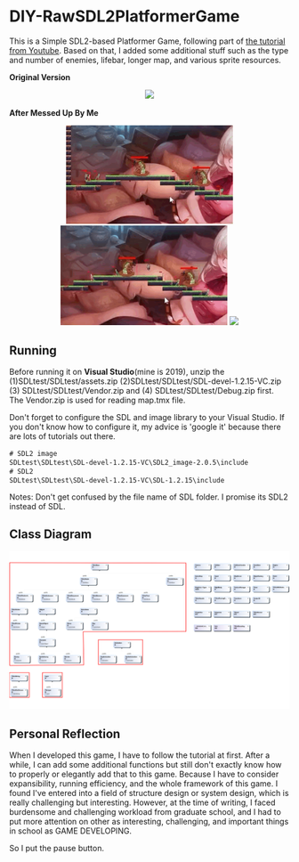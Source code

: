 # DIY-RawSDL2PlatformerGame
This is a Simple SDL2-based Platformer Game, following part of [the tutorial from Youtube](https://www.youtube.com/watch?v=1KD4Ae0tX0g&list=PL-K0viiuJ2RctP5nlJlqmHGeh66-GOZR_&index=1&t=67s). Based on that, I added some additional stuff such as the type and number of enemies, lifebar, longer map, and various sprite resources.

**Original Version**
<center class="half">
  <img src="https://github.com/lujiazho/DIY-RawSDL2PlatformerGame/blob/main/display/orignal.gif" width="300"/>
</center>

**After Messed Up By Me**
<center class="half">
    <p float="left">
      <img src="https://github.com/lujiazho/DIY-RawSDL2PlatformerGame/blob/main/display/messup3.GIF.GIF" width="300"/>
      <img src="https://github.com/lujiazho/DIY-RawSDL2PlatformerGame/blob/main/display/messup2.GIF" width="300"/>
      <img src="https://github.com/lujiazho/DIY-RawSDL2PlatformerGame/blob/main/display/messup1.GIF" width="300"/>
    </p>
</center>

## Running
Before running it on **Visual Studio**(mine is 2019), unzip the (1)SDLtest/SDLtest/assets.zip (2)SDLtest/SDLtest/SDL-devel-1.2.15-VC.zip (3) SDLtest/SDLtest/Vendor.zip and (4) SDLtest/SDLtest/Debug.zip first. The Vendor.zip is used for reading map.tmx file.

Don't forget to configure the SDL and image library to your Visual Studio. If you don't know how to configure it, my advice is 'google it' because there are lots of tutorials out there.

```
# SDL2 image
SDLtest\SDLtest\SDL-devel-1.2.15-VC\SDL2_image-2.0.5\include
# SDL2
SDLtest\SDLtest\SDL-devel-1.2.15-VC\SDL-1.2.15\include
```

Notes: Don't get confused by the file name of SDL folder. I promise its SDL2 instead of SDL.

## Class Diagram
<img src="https://github.com/lujiazho/DIY-RawSDL2PlatformerGame/blob/main/display/class_diagram.png" width="900"/>

## Personal Reflection
When I developed this game, I have to follow the tutorial at first. After a while, I can add some additional functions but still don't exactly know how to properly or elegantly add that to this game. Because I have to consider expansibility, running efficiency, and the whole framework of this game. I found I've entered into a field of structure design or system design, which is really challenging but interesting. However, at the time of writing, I faced burdensome and challenging workload from graduate school, and I had to put more attention on other as interesting, challenging, and important things in school as GAME DEVELOPING.

So I put the pause button.
